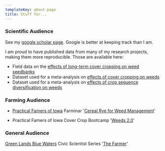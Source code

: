 ```yaml
---
templateKey: about-page
title: Stuff for...
---
```

### Scientific Audience

See my [google scholar page](https://scholar.google.com/citations?user=h4roCDAAAAAJ&hl=en). Google is better at keeping track than I am. 

I am proud to have published data from many of my research projects, making them more reproducible. Those are available here:
* Field data on the [effects of long-term cover cropping on weed seedbanks](https://iastate.figshare.com/articles/dataset/Long_Term_Cover_Cropping_Effects_on_Weed_Seedbanks/12762011/1)
* Dataset used for a meta-analysis on [effects of cover cropping on weeds](https://iastate.figshare.com/articles/dataset/Effect_of_cover_crops_on_weed_biomass_and_density_in_the_US_Midwest_Corn_Belt_meta-analysis_dataset/11933214)
* Dataset used for a meta-analysis on [effects of crop sequence diversification on weeds](https://iastate.figshare.com/articles/dataset/Effect_of_crop_rotation_on_weed_biomass_and_density_literature_summary/7771010)

### Farming Audience

* [Practical Famers of Iowa](https://practicalfarmers.org) Farminar '[Cereal Rye for Weed Management](https://www.youtube.com/watch?v=OClTW9B231c)'

* Practical Famers of Iowa Cover Crop Bootcamp '[Weeds 2.0](https://www.youtube.com/watch?v=VcYj-kGR5jg&feature=youtu.be)'


### General Audience
[Green Lands Blue Waters](https://greenlandsbluewaters.org) Civic Scientist Series '[The Farmer](https://greenlandsbluewaters.org/civic-scientists-series/#gina-nichols-iowa-state-university)'
